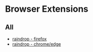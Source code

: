 # Browser Extensions

## All
* [raindrop - firefox](https://addons.mozilla.org/pt-BR/firefox/addon/raindropio/)
* [raindrop - chrome/edge](https://chrome.google.com/webstore/detail/raindropio/ldgfbffkinooeloadekpmfoklnobpien)
